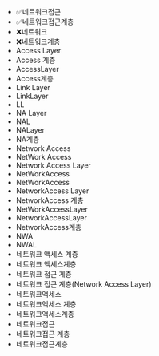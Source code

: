 ﻿- ✅네트워크접근
- ✅네트워크접근계층
- ❌네트워크
- ❌네트워크계층
- Access Layer
- Access 계층
- AccessLayer
- Access계층
- Link Layer
- LinkLayer
- LL
- NA Layer
- NAL
- NALayer
- NA계층
- Network Access
- NetWork Access
- Network Access Layer
- NetWorkAccess
- NetWorkAccess
- NetworkAccess Layer
- NetworkAccess 계층
- NetWorkAccessLayer
- NetworkAccessLayer
- NetworkAccess계층
- NWA
- NWAL
- 네트워크 액세스 계층
- 네트워크 액세스계층
- 네트워크 접근 계층
- 네트워크 접근 계층(Network Access Layer)
- 네트워크액세스
- 네트워크액세스 계층
- 네트워크액세스계층
- 네트워크접근
- 네트워크접근 계층
- 네트워크접근계층
